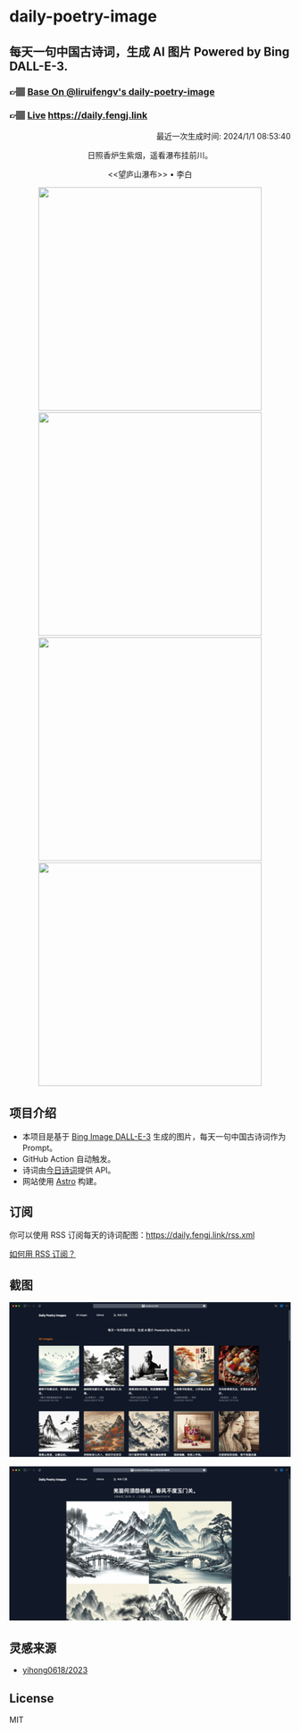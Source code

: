 
# daily-poetry-image

## 每天一句中国古诗词，生成 AI 图片 Powered by Bing DALL-E-3.

### 👉🏽 [Base On @liruifengv's daily-poetry-image](https://github.com/liruifengv/daily-poetry-image)

### 👉🏽 [Live](https://daily.fengj.link) https://daily.fengj.link

<p align="right">
  最近一次生成时间: 2024/1/1 08:53:40
</p>
<p align="center">
日照香炉生紫烟，遥看瀑布挂前川。
</p>
<p align="center">
<<望庐山瀑布>> • 李白
</p>
<p align="center">
<img src="https://tse4.mm.bing.net/th/id/OIG.P3sT.R8DL07Y5aXh9B4i" height="400" width="400" />
<img src="https://tse1.mm.bing.net/th/id/OIG.UPbpwywqVmaqyBTIYl9m" height="400" width="400" />
<img src="https://tse4.mm.bing.net/th/id/OIG.0fOT0D0HucdWWXf.bJ1J" height="400" width="400" />
<img src="https://tse2.mm.bing.net/th/id/OIG.BADMmKBfbAhTUVOy53zF" height="400" width="400" />
</p>

## 项目介绍

-   本项目是基于 [Bing Image DALL-E-3](https://www.bing.com/images/create) 生成的图片，每天一句中国古诗词作为 Prompt。
-   GitHub Action 自动触发。
-   诗词由[今日诗词](https://www.jinrishici.com/)提供 API。
-   网站使用 [Astro](https://astro.build) 构建。

## 订阅

你可以使用 RSS 订阅每天的诗词配图：https://daily.fengj.link/rss.xml

[如何用 RSS 订阅？](https://zhuanlan.zhihu.com/p/55026716)

## 截图

![图片列表](./screenshots/Snipaste_2023-12-28_21-00-26.png)

![图片详情](./screenshots/Snipaste_2023-12-28_21-00-53.png)

## 灵感来源

-   [yihong0618/2023](https://github.com/yihong0618/2023)

## License

MIT
